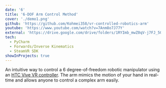 ```yaml
---
date: '6'
title: '6-DOF Arm Control Method'
cover: './demo1.png'
github: 'https://github.com/Kohmei358/vr-controlled-robotics-arm'
youtube: 'https://www.youtube.com/watch?v=7Anm8o7J77Y'
external: 'https://drive.google.com/drive/folders/1RYImb_mwZ0qV-j7FJ_5O0TFn_mL6mSpw?usp=sharing'
tech:
  - PyCharm
  - Forwards/Inverse Kinematics
  - SteamVR SDK
showInProjects: true
---
```


An intuitive way to control a 6 degree-of-freedom robotic manipulator using an [HTC Vive VR controller](https://www.vive.com/us/accessory/controller/).
The arm mimics the motion of your hand in real-time and allows anyone to control a complex arm easily.
